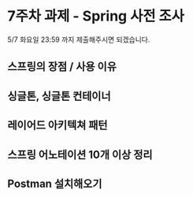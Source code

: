 # 7주차 과제 - Spring 사전 조사 

5/7 화요일 23:59 까지 제출해주시면 되겠습니다.

## 스프링의 장점 / 사용 이유
## 싱글톤, 싱글톤 컨테이너
## 레이어드 아키텍쳐 패턴
## 스프링 어노테이션 10개 이상 정리
## Postman 설치해오기
